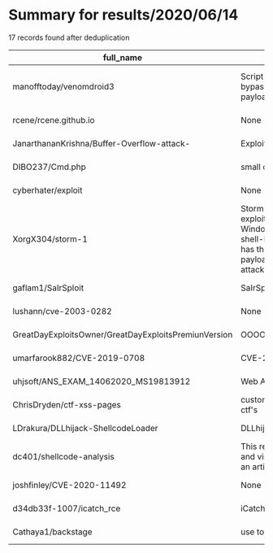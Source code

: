 
# Summary for results/2020/06/14
    
17 records found after deduplication

| full_name | description | html_url | matched_list | matched_count | pushed_at | size | stargazers_count | language | forks_count |
|------------------------------------------------------|-----------------------------------------------------------------------------------------------------------------------------------------------------------------------------------------------------------------------------------------|-------------------------------------------------------------------------|---------------------------------------------|-----------------|---------------------------|--------|--------------------|------------|---------------|
| manofftoday/venomdroid3 | Script that easily creates, signs and AV bypass .apk metasploit reverse_tcp payload. | https://github.com/manofftoday/venomdroid3 | ['metasploit module OR metasploit payload'] | 1 | 2020-06-14 09:12:42+00:00 | 5 | 10 | Shell | 5 |
| rcene/rcene.github.io | None | https://github.com/rcene/rcene.github.io | ['rce'] | 1 | 2020-06-14 08:06:26+00:00 | 673 | 0 | HTML | 0 |
| JanarthananKrishna/Buffer-Overflow-attack- | Exploitation Final examination | https://github.com/JanarthananKrishna/Buffer-Overflow-attack- | ['exploit'] | 1 | 2020-06-14 21:20:51+00:00 | 1950 | 0 | Python | 0 |
| DIBO237/Cmd.php | small cmd shell usefull for RCE | https://github.com/DIBO237/Cmd.php | ['rce'] | 1 | 2020-06-14 17:34:51+00:00 | 2 | 2 | PHP | 1 |
| cyberhater/exploit | None | https://github.com/cyberhater/exploit | ['exploit'] | 1 | 2020-06-14 15:31:18+00:00 | 0 | 0 | | 0 |
| XorgX304/storm-1 | Storm Framework is a Windows post-exploitation framework that exploits Windows PowerShell vulnerability to get shell-like connection. Storm Framework has the ability to generate simple payloads to provide Windows PowerShell attack. | https://github.com/XorgX304/storm-1 | ['exploit'] | 1 | 2020-06-14 14:11:19+00:00 | 99 | 0 | | 0 |
| gaflam1/SaIrSploit | SaIrSploit da best! | https://github.com/gaflam1/SaIrSploit | ['sploit'] | 1 | 2020-06-14 13:22:52+00:00 | 25 | 0 | nan | 0 |
| lushann/cve-2003-0282 | None | https://github.com/lushann/cve-2003-0282 | ['cve-2'] | 1 | 2020-06-14 13:00:56+00:00 | 1182 | 0 | C | 0 |
| GreatDayExploitsOwner/GreatDayExploitsPremiunVersion | OOOOOOOOOOOOOOOOOOOOOOOOOO | https://github.com/GreatDayExploitsOwner/GreatDayExploitsPremiunVersion | ['exploit'] | 1 | 2020-06-14 08:23:40+00:00 | 25 | 0 | | 0 |
| umarfarook882/CVE-2019-0708 | CVE-2019-0708 - BlueKeep (RDP) | https://github.com/umarfarook882/CVE-2019-0708 | ['cve-2'] | 1 | 2020-06-14 18:43:51+00:00 | 165 | 40 | Python | 17 |
| uhjsoft/ANS_EXAM_14062020_MS19813912 | Web Application Exploit | https://github.com/uhjsoft/ANS_EXAM_14062020_MS19813912 | ['exploit'] | 1 | 2020-06-14 22:26:58+00:00 | 1 | 0 | HTML | 0 |
| ChrisDryden/ctf-xss-pages | custom built xss pages to test exploits for ctf's | https://github.com/ChrisDryden/ctf-xss-pages | ['exploit'] | 1 | 2020-06-14 01:57:16+00:00 | 14 | 0 | HTML | 0 |
| LDrakura/DLLhijack-ShellcodeLoader | DLLhijack winmm.dll | https://github.com/LDrakura/DLLhijack-ShellcodeLoader | ['shellcode'] | 1 | 2020-06-14 07:06:19+00:00 | 2449 | 79 | C++ | 14 |
| dc401/shellcode-analysis | This repo hosts basic win32 compatible and visual studio C based shell code for an article on analysis | https://github.com/dc401/shellcode-analysis | ['shellcode'] | 1 | 2020-06-14 00:03:16+00:00 | 145 | 1 | C | 3 |
| joshfinley/CVE-2020-11492 | None | https://github.com/joshfinley/CVE-2020-11492 | ['cve-2'] | 1 | 2020-06-14 16:42:43+00:00 | 6060 | 0 | C++ | 0 |
| d34db33f-1007/icatch_rce | iCatch or LILIN DVRs RCE PoC | https://github.com/d34db33f-1007/icatch_rce | ['rce', 'rce poc'] | 2 | 2020-06-14 18:47:54+00:00 | 15 | 1 | C | 1 |
| Cathaya1/backstage | use to exploit backstage for shop | https://github.com/Cathaya1/backstage | ['exploit'] | 1 | 2020-06-14 22:09:12+00:00 | 818 | 0 | Vue | 0 |
